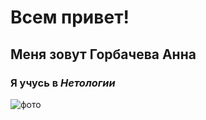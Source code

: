 # Всем привет!
## Меня зовут **Горбачева Анна** 
### Я учусь в _Нетологии_
![фото](https://github.com/gorbachevanna/-3/blob/main/1%20(2).JPG)
